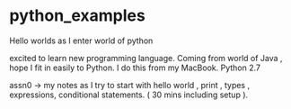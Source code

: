 # python_examples
Hello worlds as I enter world of python

excited to learn new programming language. Coming from world of Java , hope I fit in easily to Python.  I do this from my MacBook. Python 2.7

assn0 -> my notes as I try to start with hello world , print , types , expressions, conditional statements. ( 30 mins including setup ). 
